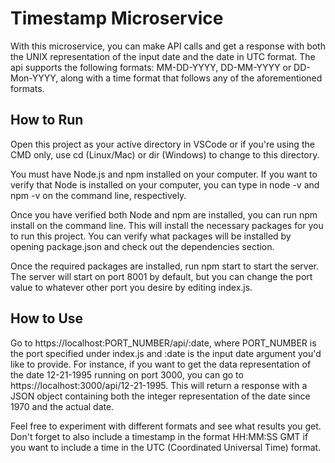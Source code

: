 # Timestamp Microservice
With this microservice, you can make API calls and get a response with both the UNIX representation of the input date and the date in UTC format. The api supports the following formats: MM-DD-YYYY, DD-MM-YYYY or DD-Mon-YYYY, along with a time format that follows any of the aforementioned formats.

## How to Run
Open this project as your active directory in VSCode or if you're using the CMD only, use cd (Linux/Mac) or dir (Windows) to change to this directory.

You must have Node.js and npm installed on your computer. If you want to verify that Node is installed on your computer, you can type in node -v and npm -v on the command line, respectively.

Once you have verified both Node and npm are installed, you can run npm install on the command line. This will install the necessary packages for you to run this project. You can verify what packages will be installed by opening package.json and check out the dependencies section.

Once the required packages are installed, run npm start to start the server. The server will start on port 8001 by default, but you can change the port value to whatever other port you desire by editing index.js.

## How to Use
Go to https://localhost:PORT_NUMBER/api/:date, where PORT_NUMBER is the port specified under index.js and :date is the input date argument you'd like to provide. For instance, if you want to get the data representation of the date 12-21-1995 running on port 3000, you can go to https://localhost:3000/api/12-21-1995. This will return a response with a JSON object containing both the integer representation of the date since 1970 and the actual date.

Feel free to experiment with different formats and see what results you get. Don't forget to also include a timestamp in the format HH:MM:SS GMT if you want to include a time in the UTC (Coordinated Universal Time) format.